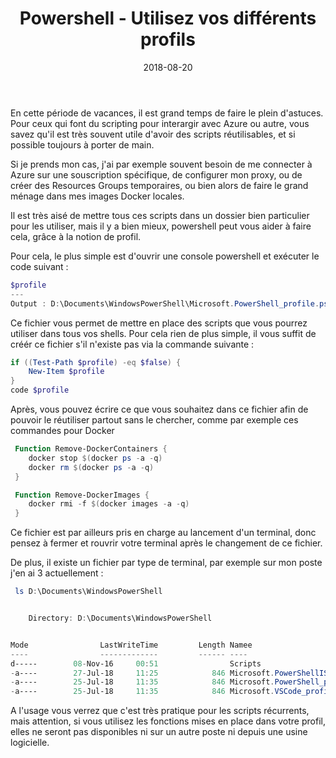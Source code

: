 ﻿---
layout: post
title: Powershell - Utilisez vos différents profils
date: 2018-08-20
categories: [ "Powershell" ]
---

En cette période de vacances, il est grand temps de faire le plein d'astuces. Pour ceux qui font du scripting pour interargir avec Azure ou autre, vous savez qu'il est très souvent utile d'avoir des scripts réutilisables, et si possible toujours à porter de main. 

Si je prends mon cas, j'ai par exemple souvent besoin de me connecter à Azure sur une souscription spécifique, de configurer mon proxy, ou de créer des Resources Groups temporaires, ou bien alors de faire le grand ménage dans mes images Docker locales. 

Il est très aisé de mettre tous ces scripts dans un dossier bien particulier pour les utiliser, mais il y a bien mieux, powershell peut vous aider à faire cela, grâce à la notion de profil. 

Pour cela, le plus simple est d'ouvrir une console powershell et exécuter le code suivant : 

```powershell
$profile
---
Output : D:\Documents\WindowsPowerShell\Microsoft.PowerShell_profile.ps1
```

Ce fichier vous permet de mettre en place des scripts que vous pourrez utiliser dans tous vos shells. Pour cela rien de plus simple, il vous suffit de créér ce fichier s'il n'existe pas via la commande suivante : 

```powershell
if ((Test-Path $profile) -eq $false) {
    New-Item $profile
}
code $profile
```

Après, vous pouvez écrire ce que vous souhaitez dans ce fichier afin de pouvoir le réutiliser partout sans le chercher, comme par exemple ces commandes pour Docker

```powershell
 Function Remove-DockerContainers {
    docker stop $(docker ps -a -q)
    docker rm $(docker ps -a -q)    
 }

 Function Remove-DockerImages {
    docker rmi -f $(docker images -a -q)
 }
```

Ce fichier est par ailleurs pris en charge au lancement d'un terminal, donc pensez à fermer et rouvrir votre terminal après le changement de ce fichier. 

De plus, il existe un fichier par type de terminal, par exemple sur mon poste j'en ai 3 actuellement : 

```powershell
 ls D:\Documents\WindowsPowerShell


    Directory: D:\Documents\WindowsPowerShell


Mode                LastWriteTime         Length Namee
----                -------------         ------ ----
d-----        08-Nov-16     00:51                Scripts
-a----        27-Jul-18     11:25            846 Microsoft.PowerShellISE_profile.ps1
-a----        25-Jul-18     11:35            846 Microsoft.PowerShell_profile.ps1
-a----        25-Jul-18     11:35            846 Microsoft.VSCode_profile.ps1
```

A l'usage vous verrez que c'est très pratique pour les scripts récurrents, mais attention, si vous utilisez les fonctions mises en place dans votre profil, elles ne seront pas disponibles ni sur un autre poste ni depuis une usine logicielle.